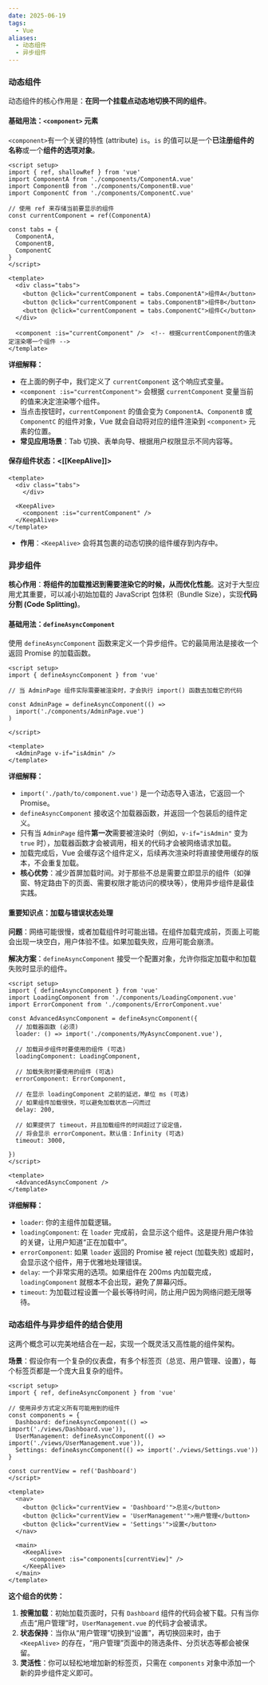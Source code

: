 ```yaml
---
date: 2025-06-19
tags:
  - Vue
aliases:
  - 动态组件
  - 异步组件
---
```

### 动态组件

动态组件的核心作用是：**在同一个挂载点动态地切换不同的组件**。

#### 基础用法：`<component>` 元素

`<component>`有一个关键的特性 (attribute) `is`。`is` 的值可以是一个**已注册组件的名称**或一个**组件的选项对象**。

```vue
<script setup>
import { ref, shallowRef } from 'vue'
import ComponentA from './components/ComponentA.vue'
import ComponentB from './components/ComponentB.vue'
import ComponentC from './components/ComponentC.vue'

// 使用 ref 来存储当前要显示的组件
const currentComponent = ref(ComponentA)

const tabs = {
  ComponentA,
  ComponentB,
  ComponentC
}
</script>

<template>
  <div class="tabs">
    <button @click="currentComponent = tabs.ComponentA">组件A</button>
    <button @click="currentComponent = tabs.ComponentB">组件B</button>
    <button @click="currentComponent = tabs.ComponentC">组件C</button>
  </div>

  <component :is="currentComponent" />	<!-- 根据currentComponent的值决定渲染哪一个组件 -->
</template>
```

**详细解释：**

- 在上面的例子中，我们定义了 `currentComponent` 这个响应式变量。
- `<component :is="currentComponent">` 会根据 `currentComponent` 变量当前的值来决定渲染哪个组件。
- 当点击按钮时，`currentComponent` 的值会变为 `ComponentA`、`ComponentB` 或 `ComponentC` 的组件对象，Vue 就会自动将对应的组件渲染到 `<component>` 元素的位置。
- **常见应用场景**：Tab 切换、表单向导、根据用户权限显示不同内容等。


#### 保存组件状态：<[[KeepAlive]]>

```vue
<template>
  <div class="tabs">
    </div>

  <KeepAlive>
    <component :is="currentComponent" />
  </KeepAlive>
</template>
```

- **作用**：`<KeepAlive>` 会将其包裹的动态切换的组件缓存到内存中。





### 异步组件

**核心作用**：**将组件的加载推迟到需要渲染它的时候，从而优化性能**。这对于大型应用尤其重要，可以减小初始加载的 JavaScript 包体积（Bundle Size），实现**代码分割 (Code Splitting)**。

#### 基础用法：`defineAsyncComponent`

使用 `defineAsyncComponent` 函数来定义一个异步组件。它的最简用法是接收一个返回 Promise 的加载函数。

```vue
<script setup>
import { defineAsyncComponent } from 'vue'

// 当 AdminPage 组件实际需要被渲染时，才会执行 import() 函数去加载它的代码
    
const AdminPage = defineAsyncComponent(() => 
  import('./components/AdminPage.vue')
)

</script>

<template>
  <AdminPage v-if="isAdmin" />
</template>
```

**详细解释：**
- `import('./path/to/component.vue')` 是一个动态导入语法，它返回一个 Promise。
- `defineAsyncComponent` 接收这个加载器函数，并返回一个包装后的组件定义。
- 只有当 `AdminPage` 组件**第一次**需要被渲染时（例如，`v-if="isAdmin"` 变为 `true` 时），加载器函数才会被调用，相关的代码才会被网络请求加载。
- 加载完成后，Vue 会缓存这个组件定义，后续再次渲染时将直接使用缓存的版本，不会重复加载。
- **核心优势**：减少首屏加载时间。对于那些不总是需要立即显示的组件（如弹窗、特定路由下的页面、需要权限才能访问的模块等），使用异步组件是最佳实践。





#### 重要知识点：加载与错误状态处理

**问题**：网络可能很慢，或者加载组件时可能出错。在组件加载完成前，页面上可能会出现一块空白，用户体验不佳。如果加载失败，应用可能会崩溃。

**解决方案**：`defineAsyncComponent` 接受一个配置对象，允许你指定加载中和加载失败时显示的组件。

```vue
<script setup>
import { defineAsyncComponent } from 'vue'
import LoadingComponent from './components/LoadingComponent.vue'
import ErrorComponent from './components/ErrorComponent.vue'

const AdvancedAsyncComponent = defineAsyncComponent({
  // 加载器函数 (必须)
  loader: () => import('./components/MyAsyncComponent.vue'),

  // 加载异步组件时要使用的组件 (可选)
  loadingComponent: LoadingComponent,

  // 加载失败时要使用的组件 (可选)
  errorComponent: ErrorComponent,

  // 在显示 loadingComponent 之前的延迟，单位 ms (可选)
  // 如果组件加载很快，可以避免加载状态一闪而过
  delay: 200,

  // 如果提供了 timeout，并且加载组件的时间超过了设定值，
  // 将会显示 errorComponent。默认值：Infinity (可选)
  timeout: 3000,
  
})
</script>

<template>
  <AdvancedAsyncComponent />
</template>
```

**详细解释：**

- `loader`: 你的主组件加载逻辑。
- `loadingComponent`: 在 `loader` 完成前，会显示这个组件。这是提升用户体验的关键，让用户知道“正在加载中”。
- `errorComponent`: 如果 `loader` 返回的 Promise 被 reject (加载失败) 或超时，会显示这个组件，用于优雅地处理错误。
- `delay`: 一个非常实用的选项。如果组件在 200ms 内加载完成，`loadingComponent` 就根本不会出现，避免了屏幕闪烁。
- `timeout`: 为加载过程设置一个最长等待时间，防止用户因为网络问题无限等待。





### 动态组件与异步组件的结合使用

这两个概念可以完美地结合在一起，实现一个既灵活又高性能的组件架构。

**场景**：假设你有一个复杂的仪表盘，有多个标签页（总览、用户管理、设置），每个标签页都是一个庞大且复杂的组件。

```vue
<script setup>
import { ref, defineAsyncComponent } from 'vue'

// 使用异步方式定义所有可能用到的组件
const components = {
  Dashboard: defineAsyncComponent(() => import('./views/Dashboard.vue')),
  UserManagement: defineAsyncComponent(() => import('./views/UserManagement.vue')),
  Settings: defineAsyncComponent(() => import('./views/Settings.vue'))
}

const currentView = ref('Dashboard')
</script>

<template>
  <nav>
    <button @click="currentView = 'Dashboard'">总览</button>
    <button @click="currentView = 'UserManagement'">用户管理</button>
    <button @click="currentView = 'Settings'">设置</button>
  </nav>

  <main>
    <KeepAlive>
      <component :is="components[currentView]" />
    </KeepAlive>
  </main>
</template>
```

**这个组合的优势：**
1. **按需加载**：初始加载页面时，只有 `Dashboard` 组件的代码会被下载。只有当你点击“用户管理”时，`UserManagement.vue` 的代码才会被请求。
2. **状态保持**：当你从“用户管理”切换到“设置”，再切换回来时，由于 `<KeepAlive>` 的存在，“用户管理”页面中的筛选条件、分页状态等都会被保留。
3. **灵活性**：你可以轻松地增加新的标签页，只需在 `components` 对象中添加一个新的异步组件定义即可。

